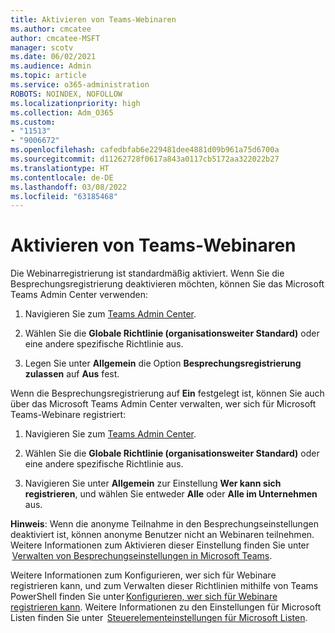 ```yaml
---
title: Aktivieren von Teams-Webinaren
ms.author: cmcatee
author: cmcatee-MSFT
manager: scotv
ms.date: 06/02/2021
ms.audience: Admin
ms.topic: article
ms.service: o365-administration
ROBOTS: NOINDEX, NOFOLLOW
ms.localizationpriority: high
ms.collection: Adm_O365
ms.custom:
- "11513"
- "9006672"
ms.openlocfilehash: cafedbfab6e229481dee4881d09b961a75d6700a
ms.sourcegitcommit: d11262728f0617a843a0117cb5172aa322022b27
ms.translationtype: HT
ms.contentlocale: de-DE
ms.lasthandoff: 03/08/2022
ms.locfileid: "63185468"
---
```

# <a name="enable-teams-webinars"></a>Aktivieren von Teams-Webinaren

Die Webinarregistrierung ist standardmäßig aktiviert. Wenn Sie die Besprechungsregistrierung deaktivieren möchten, können Sie das Microsoft Teams Admin Center verwenden: 

1. Navigieren Sie zum [Teams Admin Center](https://admin.teams.microsoft.com/policies/meetings). 

2. Wählen Sie die **Globale Richtlinie (organisationsweiter Standard)** oder eine andere spezifische Richtlinie aus. 

3. Legen Sie unter **Allgemein** die Option **Besprechungsregistrierung zulassen** auf **Aus** fest. 

Wenn die Besprechungsregistrierung auf **Ein** festgelegt ist, können Sie auch über das Microsoft Teams Admin Center verwalten, wer sich für Microsoft Teams-Webinare registriert: 

1. Navigieren Sie zum [Teams Admin Center](https://admin.teams.microsoft.com/policies/meetings). 

2. Wählen Sie die **Globale Richtlinie (organisationsweiter Standard)** oder eine andere spezifische Richtlinie aus. 

3. Navigieren Sie unter **Allgemein** zur Einstellung **Wer kann sich registrieren**, und wählen Sie entweder **Alle** oder **Alle im Unternehmen** aus. 

**Hinweis**: Wenn die anonyme Teilnahme in den Besprechungseinstellungen deaktiviert ist, können anonyme Benutzer nicht an Webinaren teilnehmen. Weitere Informationen zum Aktivieren dieser Einstellung finden Sie unter  [Verwalten von Besprechungseinstellungen in Microsoft Teams](https://docs.microsoft.com/microsoftteams/meeting-settings-in-teams). 

Weitere Informationen zum Konfigurieren, wer sich für Webinare registrieren kann, und zum Verwalten dieser Richtlinien mithilfe von Teams PowerShell finden Sie unter [Konfigurieren, wer sich für Webinare registrieren kann](https://docs.microsoft.com/microsoftteams/set-up-webinars?source=docs#configure-who-can-register-for-webinars). Weitere Informationen zu den Einstellungen für Microsoft Listen finden Sie unter  [Steuerelementeinstellungen für Microsoft Listen](https://docs.microsoft.com/sharepoint/control-lists). 